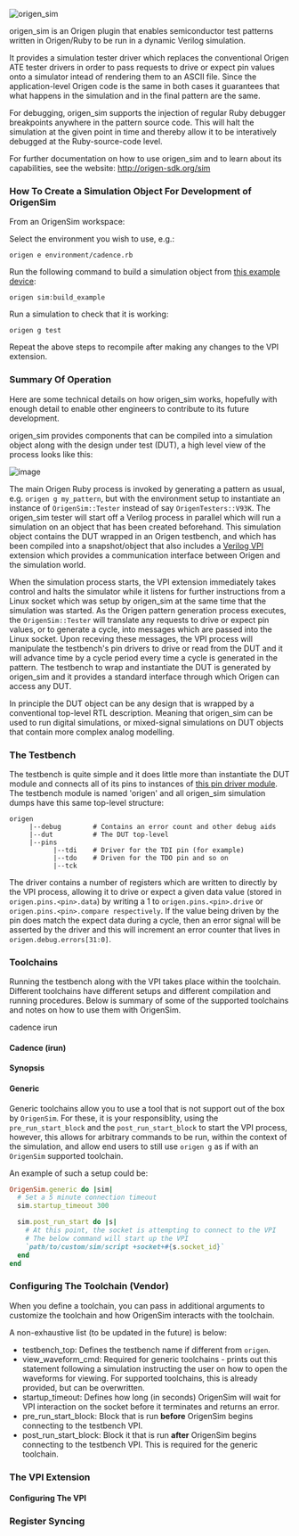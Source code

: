 ![origen_sim](https://user-images.githubusercontent.com/158364/36662666-6b49d096-1adf-11e8-997e-889caba391b2.png)

origen_sim is an Origen plugin that enables semiconductor test patterns written in Origen/Ruby to be run in a dynamic Verilog simulation.

It provides a simulation tester driver which replaces the conventional Origen ATE tester drivers in order to pass requests to drive or expect pin values onto a simulator intead of rendering them to an ASCII file. Since the application-level Origen code is the same in both cases it guarantees that what happens in the simulation and in the final pattern are the same.

For debugging, origen_sim supports the injection of regular Ruby debugger breakpoints anywhere in the pattern source code. This will halt the simulation
at the given point in time and thereby allow it to be interatively debugged at the Ruby-source-code level.

For further documentation on how to use origen_sim and to learn about its capabilities, see the website: http://origen-sdk.org/sim

### How To Create a Simulation Object For Development of OrigenSim

From an OrigenSim workspace:

Select the environment you wish to use, e.g.:

~~~
origen e environment/cadence.rb
~~~

Run the following command to build a simulation object from [this example device](https://github.com/Origen-SDK/example_rtl/blob/master/dut1/dut1.v):

~~~
origen sim:build_example
~~~

Run a simulation to check that it is working:

~~~
origen g test
~~~

Repeat the above steps to recompile after making any changes to the VPI extension.


### Summary Of Operation

Here are some technical details on how origen_sim works, hopefully with enough detail to enable other engineers to contribute to its future development.

origen_sim provides components that can be compiled into a simulation object along with the design under test (DUT), a high level view of the process looks like this:

![image](https://user-images.githubusercontent.com/158364/28324051-6a149088-6bd2-11e7-936d-49ec87b2c0bb.png)

The main Origen Ruby process is invoked by generating a pattern as usual, e.g. <code>origen g my_pattern</code>, but with the environment setup to instantiate an instance of <code>OrigenSim::Tester</code> instead of say <code>OrigenTesters::V93K</code>.
The origen_sim tester will start off a Verilog process in parallel which will run a simulation on an object that has been created beforehand. This simulation object contains the DUT wrapped in an Origen testbench, and which has been compiled into a snapshot/object that also includes a [Verilog VPI](https://en.wikipedia.org/wiki/Verilog_Procedural_Interface) extension which provides a communication interface between Origen and the simulation world.

When the simulation process starts, the VPI extension immediately takes control and halts the simulator while it listens for further instructions from a Linux socket which was setup by origen_sim at the same time that the simulation was started.
As the Origen pattern generation process executes, the <code>OrigenSim::Tester</code> will translate any requests to drive or expect pin values, or to generate a cycle, into messages which are passed into the Linux socket. Upon receving these messages, the VPI process will manipulate the testbench's pin drivers to drive or read from the DUT and it will advance time by a cycle period every time a cycle is generated in the pattern.
The testbench to wrap and instantiate the DUT is generated by origen_sim and it provides a standard interface through which Origen can access any DUT.

In principle the DUT object can be any design that is wrapped by a conventional top-level RTL description. Meaning that origen_sim can be used to run digital simulations, or mixed-signal simulations on DUT objects that contain more complex analog modelling.

### The Testbench

The testbench is quite simple and it does little more than instantiate the DUT module and connects all of its pins to instances of [this pin driver module](https://github.com/Origen-SDK/origen_sim/blob/master/templates/rtl_v/origen.v.erb#L14).
The testbench module is named 'origen' and all origen_sim simulation dumps have this same top-level structure:

~~~
origen
     |--debug        # Contains an error count and other debug aids
     |--dut          # The DUT top-level
     |--pins         
           |--tdi    # Driver for the TDI pin (for example)
           |--tdo    # Driven for the TDO pin and so on
           |--tck
~~~



The driver contains a number of registers which are written to directly by the VPI process, allowing it to drive or expect a given data value (stored in <code>origen.pins.\<pin\>.data</code>) by writing a 1 to <code>origen.pins.\<pin\>.drive</code> or <code>origen.pins.\<pin\>.compare respectively</code>.
If the value being driven by the pin does match the expect data during a cycle, then an error signal will be asserted by the driver and this will increment an error counter that lives in <code>origen.debug.errors[31:0]</code>.

### Toolchains

Running the testbench along with the VPI takes place within the toolchain. Different toolchains have different setups
and different compilation and running procedures. Below is summary of some of the supported toolchains and notes on how
to use them with OrigenSim.

<anchor>cadence</anchor>
<anchor>irun</anchor>
#### Cadence (irun)

#### Synopsis

#### Generic

Generic toolchains allow you to use a tool that is not support out of the box by <code>OrigenSim</code>. For these, it 
is your responsiblity, using the <code>pre_run_start_block</code> and the
<code>post_run_start_block</code> to start the VPI process, however, this allows for arbitrary commands to be run, 
within the context of the simulation, and allow end users to still use <code>origen g</code>
as if with an <code>OrigenSim</code> supported toolchain.

An example of such a setup could be:

~~~ruby
OrigenSim.generic do |sim|
  # Set a 5 minute connection timeout
  sim.startup_timeout 300

  sim.post_run_start do |s|
    # At this point, the socket is attempting to connect to the VPI
    # The below command will start up the VPI
    `path/to/custom/sim/script +socket+#{s.socket_id}`
  end
end
~~~

### Configuring The Toolchain (Vendor)

When you define a toolchain, you can pass in additional arguments to customize the toolchain and how OrigenSim interacts
with the toolchain.

A non-exhaustive list (to be updated in the future) is below:

* testbench_top: Defines the testbench name if different from <code>origen</code>.
* view_waveform_cmd: Required for generic toolchains - prints out this statement following a simulation instructing the
user on how to open the waveforms for viewing. For supported toolchains, this is already provided, but can be overwritten.
* startup_timeout: Defines how long (in seconds) OrigenSim will wait for VPI interaction on the socket before it terminates
and returns an error.
* pre_run_start_block: Block that is run <b>before</b> OrigenSim begins connecting to the testbench VPI.
* post_run_start_block: Block it that is run <b>after</b> OrigenSim begins connecting to the testbench VPI. This is
required for the generic toolchain.

### The VPI Extension

#### Configuring The VPI

### Register Syncing


